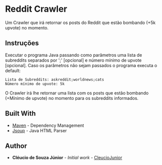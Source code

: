 # Reddit Crawler

Um Crawler que irá retornar os posts do Reddit que estão bombando (+5k upvote) no momento.

## Instruções

Executar o programa Java passando como parâmetros uma lista de subreddits separados por ';' [opcional] e número mínimo de upvote [opcional].
Caso os parâmetros não sejam passados o programa executa o default:
```
Lista de Subreddits: askreddit;worldnews;cats
Número mínimo de upvote: 5k
```

O Crawler irá lhe retornar uma lista com os posts que estão bombando (+Mínimo de upvote) no momento para os subreddits informados.

## Built With

* [Maven](https://maven.apache.org/) - Dependency Management
* [Jsoup](https://jsoup.org/) - Java HTML Parser

## Author

* **Cléucio de Souza Júnior** - *Initial work* - [CleucioJunior](https://github.com/CleucioJunior)

